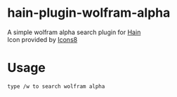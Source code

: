 # hain-plugin-wolfram-alpha

A simple wolfram alpha search plugin for [Hain](https://github.com/appetizermonster/hain)  
Icon provided by [Icons8](https://icons8.com/)

# Usage
```
type /w to search wolfram alpha
```
